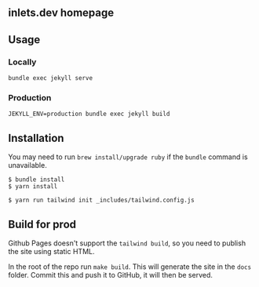 ## inlets.dev homepage

## Usage

### Locally

```
bundle exec jekyll serve
```

### Production

```
JEKYLL_ENV=production bundle exec jekyll build
```

## Installation

You may need to run `brew install/upgrade ruby` if the `bundle` command is unavailable.

```shell
$ bundle install
$ yarn install

$ yarn run tailwind init _includes/tailwind.config.js
```

## Build for prod

Github Pages doesn't support the `tailwind build`, so you need to publish the site using static HTML.

In the root of the repo run `make build`. This will generate the site in the `docs` folder. Commit this and push it to GitHub, it will then be served.
